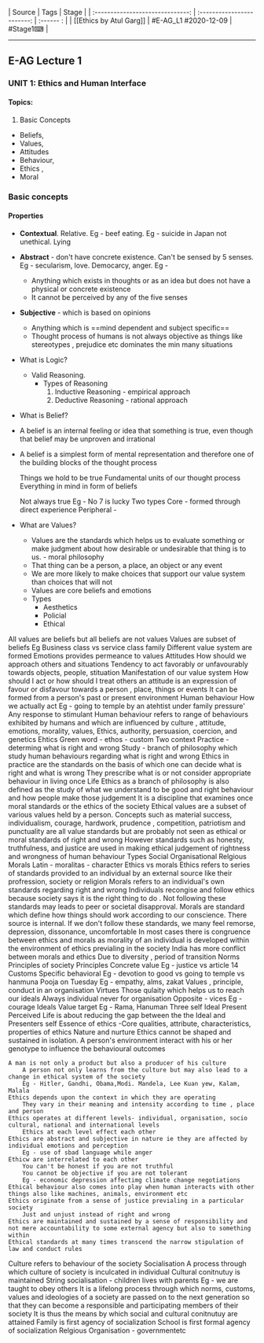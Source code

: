 | Source                           | Tags                       | Stage     |
| :------------------------------: | :------------------------: | :------ : |
| [[Ethics by Atul Garg]]          | #E-AG_L1  #2020-12-09      | #Stage1⌨  |


---

## E-AG Lecture 1
### UNIT 1: Ethics and Human Interface
#### Topics: 
1. Basic Concepts
-  Beliefs, 
-  Values, 
-  Attitudes
-  Behaviour, 
-  Ethics , 
-  Moral

### Basic concepts
#### Properties
- **Contextual**. Relative. Eg - beef eating. Eg - suicide in Japan not unethical. Lying

- **Abstract** - don't have concrete existence. Can't be sensed by 5 senses. Eg - secularism, love. Democarcy, anger. Eg - 
	-  Anything which exists in thoughts or as an idea but does not have a physical or concrete existence
	-  It cannot be perceived by any of the five senses

- **Subjective** - which is based on opinions 
	- Anything which is ==mind dependent and subject specific==
	- Thought process of humans is not always objective as things like stereotypes , prejudice etc dominates the min many situations


- What is Logic?
	- Valid Reasoning.
		- Types of Reasoning
			1. Inductive Reasoning - empirical approach
			2. Deductive Reasoning - rational approach

- What is Belief? 
- A belief is an internal feeling or idea that something is true, even though that belief may be unproven and irrational
- A belief is a simplest form of mental representation and therefore one of the building blocks of the thought process

	Things we hold to be true
	Fundamental units of our thought process
	Everything in mind in form of beliefs
	
	
	Not always true
		Eg - No 7 is lucky 
	Two types
		Core - formed through direct experience
		Peripheral - 
		
		
- What are Values?
	- Values are the standards which helps us to evaluate something or make judgment about how desirable or undesirable that thing is to us. - moral philosophy
	- That thing can be a person, a place, an object or any event
	- We are more likely to make choices that support our value system than choices that will not  
	- Values are core beliefs and emotions
	- Types
		- Aesthetics
		- Policial
		- Ethical

All values are beliefs but all beliefs are not values
		Values are subset of beliefs
	Eg 
		Business class vs service class family
			Different value system are formed 
	Emotions provides permeance to values
Attitudes
	How should we approach others and situations
	Tendency to act favorably or unfavourably towards objects, people, stituation
	Manifestation of our value system
	How should I act or how should I treat others
	 an attitude is an expression of favour or disfavour towards a person , place, things or events 
	It can be formed from a person's past or present environment
Human behaviour
	How we actually act
		 Eg - going to temple by an atehtist under family pressure'
	Any response to stimulant
	Human behaviour refers to range of behaviours exhibited by humans and which are influenced by culture , attitude, emotions, morality, values, Ethics, authority, persuasion, coercion, and genetics
Ehtics
	Green word - ethos - custom
	Two context
		Practice - determing what is right and wrong
		Study - branch of philosophy which study human behaviours regarding what is right and wrong
	Ethics in practice are the standards on the basis of which one can decide what is right and what is wrong
		They prescribe what is or not consider appropriate behaviour in living once Life
	Ethics as a branch of philosophy is also defined as the study of what we understand to be good and right behaviour and how people make those judgement
	It is a discipline that examines once moral standards or the ethics of the society
	Ethical values are a subset of various values held by a person.
		Concepts such as material success, individualism, courage, hardwork, prudence , competition, patriotism and punctuality are all value standards but are probably not seen as ethical or moral standards of right and wrong
		However standards such as honesty, truthfulness, and justice are used in making ethical judgement of rightness and wrongness of human behaviour
	Types
		Social
		Organisational
		Relgious
Morals
	Latin - moralitas - character
Ethics vs morals
	Ethics refers to series of standards provided to an individual by an external source like their profression, society or religion
	Morals refers to an individual's own standards regarding right and wrong 
	Individuals recongise and follow ethics because society says it is the right thing to do . Not following these standards may leads to peer or societal disapproval.
	Morals are standard which define how things should work according to our conscience. There source is internal. If we don't follow these standards, we many feel remorse, depression, dissonance, uncomfortable
	In most cases there is congruence between ethics and morals as morality of an individual is developed within the environment of ethics previaling in the society
India has more conflict between morals and ethics
	Due to diversity , period of transition
Norms
	Principles of society
Principles
	Concrete value
	Eg - justice vs article 14
Customs 
	Specific behavioral
	Eg - devotion to good vs going to temple vs hanmuna Pooja on Tuesday
	Eg - empathy, alms, zakat
Values , principle, conduct in an organisation
Virtues 
	Those qulaity which helps us to reach our ideals
	Always individual never for organisation
	Opposite - vices
	Eg - courage
Ideals
	Value target
	Eg - Rama, Hanuman
Three self
	Ideal
	Present
	Perceived
	Life is about reducing the gap between the the Ideal and Presenters self
Essence of ethics -Core qualities, attribute, characteristics, properties of ethics
	Nature and nurture
		Ethics cannot be shaped and sustained in isolation. A person's environment interact with his or her genotype to influence the behavioural outcomes

	A man is not only a product but also a producer of his culture
		A person not only learns from the culture but may also lead to a change in ethical system of the society
		Eg - Hitler, Gandhi, Obama,Modi. Mandela, Lee Kuan yew, Kalam, Malala
	Ethics depends upon the context in which they are operating
		They vary in their meaning and intensity according to time , place and person
	Ethics operates at different levels- individual, organisation, socio cultural, national and international levels 
		Ethics at each level effect each other
	Ethics are abstract and subjective in nature ie they are affected by individual emotions and perception
		Eg - use of sbad language while anger
	Ethicw are interrelated to each other
		You can't be honest if you are not truthful
		You cannot be objective if you are not tolerant
		Eg - economic depression affectimg climate change negotiations
	Ethical behaviour also comes into play when human interacts with other things also like machines, animals, environment etc
	Ethics originate from a sense of justice previaling in a particular society
		Just and unjust instead of right and wrong
	Ethics are maintained and sustained by a sense of responsibility and not mere accountability to some external agency but also to something within
	Ethical standards at many times transcend the narrow stipulation of law and conduct rules 
Culture refers to behaviour of the society
Socialisation
	A process through which culture of society is inculcated in individual
	Cultural conitnutuy is maintained
	String socialisation - children lives with parents
	Eg - we are taught to obey others
	It is a lifelong process through which norms, customs, values and ideologies of a society are passed on to the next generation so that they can become a responsible and participating members of their society
	It is thus the means by which social and cultural conitnutuy are attained
	Family is first agency of socialization
	School is first formal agency of socialization
	Relgious Organisation - governmentetc 


